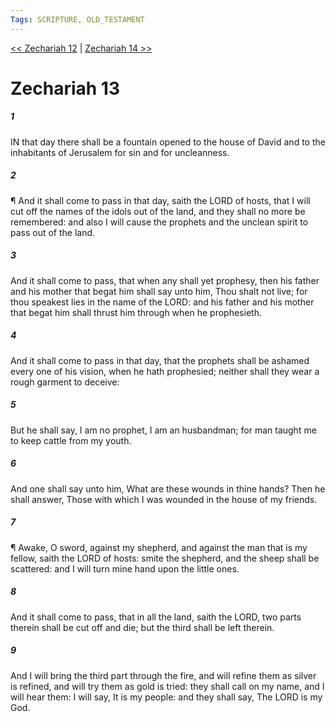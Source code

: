 ```yaml
---
Tags: SCRIPTURE, OLD_TESTAMENT
---
```


[<< Zechariah 12](OLD_TESTAMENT/38_Zechariah/Zechariah_12.md) | [Zechariah 14 >>](OLD_TESTAMENT/38_Zechariah/Zechariah_14.md)

# Zechariah 13

##### 1
 IN that day there shall be a fountain opened to the house of David and to the inhabitants of Jerusalem for sin and for uncleanness.
##### 2
 ¶ And it shall come to pass in that day, saith the LORD of hosts, that I will cut off the names of the idols out of the land, and they shall no more be remembered: and also I will cause the prophets and the unclean spirit to pass out of the land.
##### 3
 And it shall come to pass, that when any shall yet prophesy, then his father and his mother that begat him shall say unto him, Thou shalt not live; for thou speakest lies in the name of the LORD: and his father and his mother that begat him shall thrust him through when he prophesieth.
##### 4
 And it shall come to pass in that day, that the prophets shall be ashamed every one of his vision, when he hath prophesied; neither shall they wear a rough garment to deceive:
##### 5
 But he shall say, I am no prophet, I am an husbandman; for man taught me to keep cattle from my youth.
##### 6
 And one shall say unto him, What are these wounds in thine hands?  Then he shall answer, Those with which I was wounded in the house of my friends.
##### 7
 ¶ Awake, O sword, against my shepherd, and against the man that is my fellow, saith the LORD of hosts: smite the shepherd, and the sheep shall be scattered: and I will turn mine hand upon the little ones.
##### 8
 And it shall come to pass, that in all the land, saith the LORD, two parts therein shall be cut off and die; but the third shall be left therein.
##### 9
 And I will bring the third part through the fire, and will refine them as silver is refined, and will try them as gold is tried: they shall call on my name, and I will hear them: I will say, It is my people: and they shall say, The LORD is my God.
